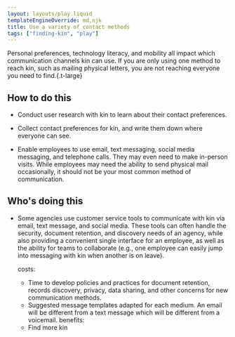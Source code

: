 ```yaml
---
layout: layouts/play.liquid
templateEngineOverride: md,njk
title: Use a variety of contact methods
tags: ["finding-kin", "play"]
---
```


Personal preferences, technology literacy, and mobility all impact which communication channels kin can use. If you are only using one method to reach kin, such as mailing physical letters, you are not reaching everyone you need to find.{.t-large}

## How to do this

* Conduct user research with kin to learn about their contact preferences.

* Collect contact preferences for kin, and write them down where everyone can see.

* Enable employees to use email, text messaging, social media messaging, and telephone calls. They may even need to make in-person visits. While employees may need the ability to send physical mail occasionally, it should not be your most common method of communication.

## Who's doing this

* Some agencies use customer service tools to communicate with kin via email, text message, and social media. These tools can often handle the security, document retention, and discovery needs of an agency, while also providing a convenient single interface for an employee, as well as the ability for teams to collaborate (e.g., one employee can easily jump into messaging with kin when another is on leave).

  costs:
    - Time to develop policies and practices for document retention, records discovery, privacy, data sharing, and other concerns for new communication methods.
    - Suggested message templates adapted for each medium. An email will be different from a text message which will be different from a voicemail.
  benefits:
    - Find more kin